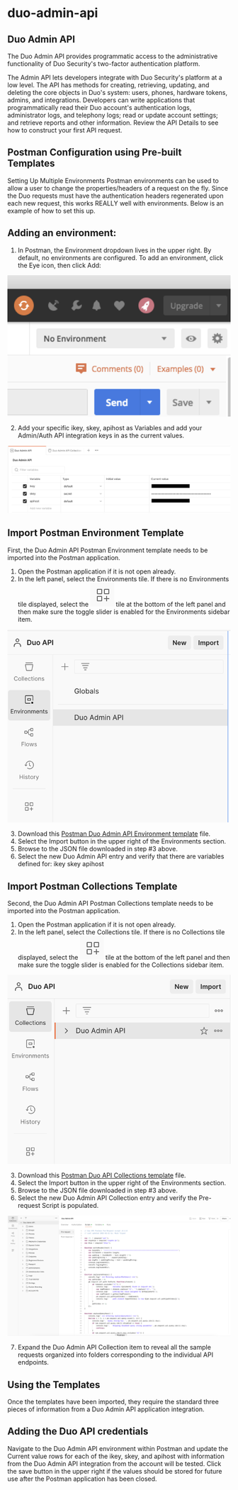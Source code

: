 # duo-admin-api
## Duo Admin API

The Duo Admin API provides programmatic access to the administrative functionality of Duo Security's two-factor authentication platform.

The Admin API lets developers integrate with Duo Security's platform at a low level. The API has methods for creating, retrieving, updating, 
and deleting the core objects in Duo's system: users, phones, hardware tokens, admins, and integrations.
Developers can write applications that programmatically read their Duo account's authentication logs, administrator logs, and telephony logs; 
read or update account settings; and retrieve reports and other information.
Review the API Details to see how to construct your first API request.

## Postman Configuration using Pre-built Templates

Setting Up Multiple Environments
Postman environments can be used to allow a user to change the properties/headers of a request on the fly. Since the Duo requests must have 
the authentication headers regenerated upon each new request, this works REALLY well with environments. Below is an example of how to set this up.

## Adding an environment:

1. In Postman, the Environment dropdown lives in the upper right. By default, no environments are configured. To add an environment, click the Eye icon, then click Add:

[<img src="/assets/images/duo-admin-api/image.png">](/assets/images/duo-admin-api/image.png)

2. Add your specific ikey, skey, apihost as Variables and add your Admin/Auth API integration keys in as the current values.

![alt text](../assets/images/duo-admin-api/image-1.png)

## Import Postman Environment Template

First, the Duo Admin API Postman Environment template needs to be imported into the Postman application.
1. Open the Postman application if it is not open already.
2. In the left panel, select the Environments tile. If there is no Environments tile displayed, select the ![alt text](../assets/images/duo-admin-api/image-2.png) tile at the bottom of the left panel and then make sure the toggle slider is enabled for the Environments sidebar item.

![alt text](../assets/images/duo-admin-api/image-3.png)

3. Download this [Postman Duo Admin API Environment template](/duo-admin-api/Duo%20Admin%20API.postman_environment.json) file.
4. Select the Import button in the upper right of the Environments section.
5. Browse to the JSON file downloaded in step #3 above.
6. Select the new Duo Admin API entry and verify that there are variables defined for:
ikey
skey
apihost


## Import Postman Collections Template

Second, the Duo Admin API Postman Collections template needs to be imported into the Postman application.
1. Open the Postman application if it is not open already.
2. In the left panel, select the Collections tile. If there is no Collections tile displayed, select the ![ ](../assets/images/duo-admin-api/image-4.png) tile at the bottom of the left panel and then make sure the toggle slider is enabled for the Collections sidebar item.

![alt text](../assets/images/duo-admin-api/image-5.png)

3. Download this [Postman Duo API Collections template](/duo-admin-api/Duo%20Admin%20API%20v4.1.0.postman_collection.json) file.
4. Select the Import button in the upper right of the Environments section.
5. Browse to the JSON file downloaded in step #3 above.
6. Select the new Duo Admin API Collection entry and verify the Pre-request Script is populated.

![alt text](../assets/images/duo-admin-api/image-6.png)

7. Expand the Duo Admin API Collection item to reveal all the sample requests organized into folders corresponding to the individual API endpoints.

## Using the Templates
Once the templates have been imported, they require the standard three pieces of information from a Duo Admin API application integration.

## Adding the Duo API credentials
Navigate to the Duo Admin API environment within Postman and update the Current value rows for each of the ikey, skey, and apihost with information from the Duo Admin API integration from the account will be tested. Click the save button in the upper right if the values should be stored for future use after the Postman application has been closed.
